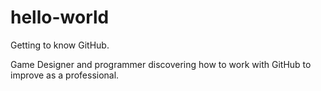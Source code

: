 # hello-world
Getting to know GitHub.

Game Designer and programmer discovering how to work with GitHub to improve as a professional.
